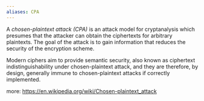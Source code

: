 ```yaml
---
aliases: CPA
---
```

A *chosen-plaintext attack (CPA)* is an attack model for cryptanalysis which presumes that the attacker can obtain the ciphertexts for arbitrary plaintexts. The goal of the attack is to gain information that reduces the security of the encryption scheme.

Modern ciphers aim to provide semantic security, also known as ciphertext indistinguishability under chosen-plaintext attack, and they are therefore, by design, generally immune to chosen-plaintext attacks if correctly implemented. 

more: https://en.wikipedia.org/wiki/Chosen-plaintext_attack